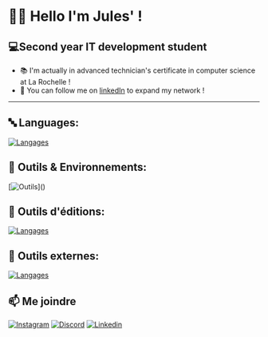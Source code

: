 # 👨‍💻 Hello I'm Jules' !
## 💻Second year IT development student
* 📚 I'm actually in advanced technician's certificate in computer science at La Rochelle !
* 🧷 You can follow me on [linkedIn](https://www.linkedin.com/in/jules-suire-ba1a18291/) to expand my network !

-----------------------------------------------------------------------------------------------------------------
## 🔤 Languages:
[![Langages](https://skillicons.dev/icons?i=js,html,css,bootstrap,cs,java,flutter,py,tailwind,php,mysql,dart)]()

## 🚀 Outils & Environnements:
[![Outils](https://skillicons.dev/icons?i=wordpress,docker,ubuntu,debian,linux,windows,bash,figma,)]()
## 📝 Outils d'éditions:
[![Langages](https://skillicons.dev/icons?i=vscode,pycharm,phpstorm,idea,sublime,md,notion)]()
## 📍 Outils externes:
[![Langages](https://skillicons.dev/icons?i=unreal,blender,github,gmail,linkedin,discord,bots)]()

## 📫 Me joindre

[![Instagram](https://skillicons.dev/icons?i=instagram)](https://www.instagram.com/julesuire/)
[![Discord](https://skillicons.dev/icons?i=discord)](https://discord.gg/H6942CWPuU)
[![Linkedin](https://skillicons.dev/icons?i=linkedin)](https://fr.linkedin.com/in/jules-suire-ba1a18291)

